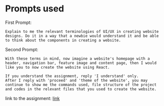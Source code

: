 # Prompts used

First Prompt:
```
Explain to me the relevant terminologies of UI/UX in creating website designs. Do it in a way that a newbie would understand it and be able to think about the components in creating a website.
```

Second Prompt:
```
With these terms in mind, now imagine a website's homepage with a header, navigation bar, feature image and content page, then I would like you to now create the website using React.

If you understand the assignment, reply 'I understand' only.
After I reply with 'proceed' and 'theme of the website', you may continue to show me the commands used, file structure of the project and codes in the relevant files that you used to create the website.
```

link to the assignment:
[link](https://www.example.com/my%20great%20page)
